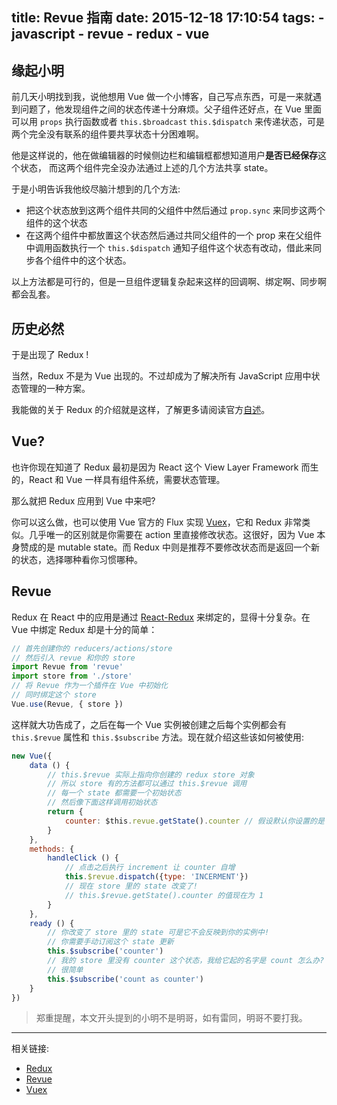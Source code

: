 title: Revue 指南
date: 2015-12-18 17:10:54
tags: 
	- javascript
	- revue
	- redux
	- vue
---

## 缘起小明

前几天小明找到我，说他想用 Vue 做一个小博客，自己写点东西，可是一来就遇到问题了，他发现组件之间的状态传递十分麻烦。父子组件还好点，在 Vue 里面可以用 `props` 执行函数或者 `this.$broadcast` `this.$dispatch` 来传递状态，可是两个完全没有联系的组件要共享状态十分困难啊。

他是这样说的，他在做编辑器的时候侧边栏和编辑框都想知道用户**是否已经保存**这个状态， 而这两个组件完全没办法通过上述的几个方法共享 state。

于是小明告诉我他绞尽脑汁想到的几个方法:

- 把这个状态放到这两个组件共同的父组件中然后通过 `prop.sync` 来同步这两个组件的这个状态
- 在这两个组件中都放置这个状态然后通过共同父组件的一个 prop 来在父组件中调用函数执行一个 `this.$dispatch` 通知子组件这个状态有改动，借此来同步各个组件中的这个状态。

以上方法都是可行的，但是一旦组件逻辑复杂起来这样的回调啊、绑定啊、同步啊都会乱套。

## 历史必然

于是出现了 Redux !

当然，Redux 不是为 Vue 出现的。不过却成为了解决所有 JavaScript 应用中状态管理的一种方案。

我能做的关于 Redux 的介绍就是这样，了解更多请阅读官方[自述](https://github.com/rackt/redux)。

## Vue?

也许你现在知道了 Redux 最初是因为 React 这个 View Layer Framework 而生的，React 和 Vue 一样具有组件系统，需要状态管理。

那么就把 Redux 应用到 Vue 中来吧?

你可以这么做，也可以使用 Vue 官方的 Flux 实现 [Vuex](https://github.com/vuejs/vuex)，它和 Redux 非常类似。几乎唯一的区别就是你需要在 action 里直接修改状态。这很好，因为 Vue 本身赞成的是 mutable state。而 Redux 中则是推荐不要修改状态而是返回一个新的状态，选择哪种看你习惯哪种。

## Revue

Redux 在 React 中的应用是通过 [React-Redux](https://github.com/rackt/react-redux) 来绑定的，显得十分复杂。在 Vue 中绑定 Redux 却是十分的简单：

```javascript
// 首先创建你的 reducers/actions/store
// 然后引入 revue 和你的 store
import Revue from 'revue'
import store from './store'
// 将 Revue 作为一个插件在 Vue 中初始化
// 同时绑定这个 store
Vue.use(Revue, { store })
```

这样就大功告成了，之后在每一个 Vue 实例被创建之后每个实例都会有 `this.$revue` 属性和 `this.$subscribe` 方法。现在就介绍这些该如何被使用:

```javascript
new Vue({
	data () {
		// this.$revue 实际上指向你创建的 redux store 对象
		// 所以 store 有的方法都可以通过 this.$revue 调用
		// 每一个 state 都需要一个初始状态
		// 然后像下面这样调用初始状态
		return { 
			counter: $this.revue.getState().counter // 假设默认你设置的是 0
		}
	},
	methods: {
		handleClick () {
			// 点击之后执行 increment 让 counter 自增
			this.$revue.dispatch({type: 'INCERMENT'})
			// 现在 store 里的 state 改变了!
			// this.$revue.getState().counter 的值现在为 1
		}
	},
	ready () {
		// 你改变了 store 里的 state 可是它不会反映到你的实例中!
		// 你需要手动订阅这个 state 更新
		this.$subscribe('counter')
		// 我的 store 里没有 counter 这个状态，我给它起的名字是 count 怎么办?
		// 很简单
		this.$subscribe('count as counter')
	}
})
```

> 郑重提醒，本文开头提到的小明不是明哥，如有雷同，明哥不要打我。

---

相关链接:
- [Redux](https://github.com/rackt/redux)
- [Revue](https://github.com/egoist/revue)
- [Vuex](https://github.com/vuejs/vuex)

